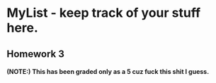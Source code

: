 ﻿# MyList - keep track of your stuff here.

## Homework 3

#### (NOTE:) This has been graded only as a 5 cuz fuck this shit I guess.
